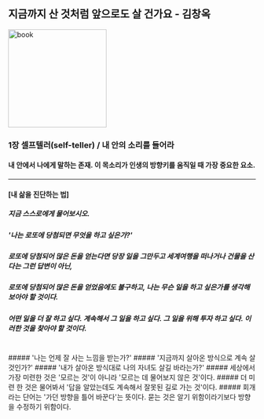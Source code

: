 ## 지금까지 산 것처럼 앞으로도 살 건가요 - 김창옥
<img src="https://image.aladin.co.kr/product/17795/60/cover500/k772534327_2.jpg" width=200 alt="book"></img>
### 1장 셀프텔러(self-teller) / 내 안의 소리를 들어라
#### 내 안에서 나에게 말하는 존재. 이 목소리가 인생의 방향키를 움직일 때 가장 중요한 요소.
*** 
#### [내 삶을 진단하는 법]
##### 지금 스스로에게 물어보시오.   
##### '나는 로또에 당첨되면 무엇을 하고 싶은가?'   
##### 로또에 당첨되어 많은 돈을 얻는다면 당장 일을 그만두고 세계여행을 떠나거나 건물을 산다는 그런 답변이 아닌,
##### 로또에 당첨되어 많은 돈을 얻었음에도 불구하고, 나는 무슨 일을 하고 싶은가를 생각해보아야 할 것이다.
##### 어떤 일을 더 잘 하고 싶다. 계속해서 그 일을 하고 싶다. 그 일을 위해 투자 하고 싶다. 이러한 것을 찾아야 할 것이다.   
<br> 
##### '나는 언제 잘 사는 느낌을 받는가?'
##### '지금까지 살아온 방식으로 계속 살 것인가?'
##### '내가 살아온 방식대로 나의 자녀도 살길 바라는가?'
##### 세상에서 가장 미련한 것은 '모르는 것'이 아니라 '모르는 데 물어보지 않은 것'이다.
##### 더 미련 한 것은 물어봐서 '답을 알았는데도 계속해서 잘못된 길로 가는 것'이다.
##### 회개라는 단어는 '가던 방향을 틀어 바꾼다'는 뜻이다. 묻는 것은 알기 위함이라기보다 방향을 수정하기 위함이다.

